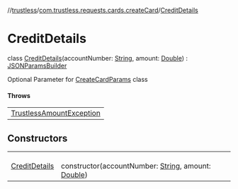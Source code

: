 //[trustless](../../../index.md)/[com.trustless.requests.cards.createCard](../index.md)/[CreditDetails](index.md)

# CreditDetails

class [CreditDetails](index.md)(accountNumber: [String](https://kotlinlang.org/api/latest/jvm/stdlib/kotlin/-string/index.html), amount: [Double](https://kotlinlang.org/api/latest/jvm/stdlib/kotlin/-double/index.html)) : [JSONParamsBuilder](../../com.trustless.params/-j-s-o-n-params-builder/index.md)

Optional Parameter for [CreateCardParams](../-create-card-params/index.md) class

#### Throws

| |
|---|
| [TrustlessAmountException](../../com.trustless.exceptions/-trustless-amount-exception/index.md) |

## Constructors

| | |
|---|---|
| [CreditDetails](-credit-details.md) | <br>constructor(accountNumber: [String](https://kotlinlang.org/api/latest/jvm/stdlib/kotlin/-string/index.html), amount: [Double](https://kotlinlang.org/api/latest/jvm/stdlib/kotlin/-double/index.html)) |
